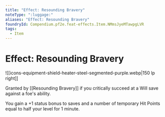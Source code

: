 ```yaml
---
title: "Effect: Resounding Bravery"
noteType: ":luggage:"
aliases: "Effect: Resounding Bravery"
foundryId: Compendium.pf2e.feat-effects.Item.NMmsJyeMTawpgLVR
tags:
  - Item
---
```


# Effect: Resounding Bravery
![[icons-equipment-shield-heater-steel-segmented-purple.webp|150 lp right]]

Granted by [[Resounding Bravery]] if you critically succeed at a Will save against a foe's ability.

You gain a +1 status bonus to saves and a number of temporary Hit Points equal to half your level for 1 minute.
